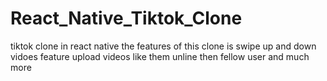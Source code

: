 # React_Native_Tiktok_Clone
tiktok clone in react native the features of this clone is swipe up and down vidoes feature upload videos like them unline then fellow user and much more
